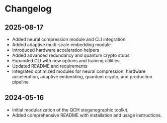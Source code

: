 # Changelog

## 2025-08-17
- Added neural compression module and CLI integration
- Added adaptive multi-scale embedding module
- Introduced hardware acceleration helpers
- Added advanced redundancy and quantum crypto stubs
- Expanded CLI with new options and training utilities
- Updated README and requirements
- Integrated optimized modules for neural compression, hardware acceleration, adaptive embedding, quantum crypto, and production pipeline

## 2024-05-16
- Initial modularization of the QCH steganographic toolkit.
- Added comprehensive README with installation and usage instructions.

